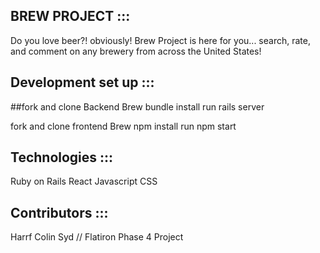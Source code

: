 BREW PROJECT :::
----------------------
Do you love beer?! obviously! Brew Project is here for you... search, rate, and comment on any brewery from across the United States!


Development set up :::
----------------------
##fork and clone Backend Brew 
bundle install
run rails server

fork and clone frontend Brew
npm install
run npm start

Technologies :::
----------------------
Ruby on Rails
React
Javascript
CSS 

Contributors :::
----------------------
Harrf
Colin
Syd
// Flatiron Phase 4 Project
